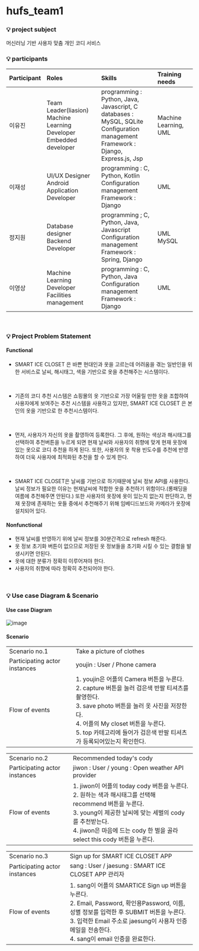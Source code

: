 # hufs_team1

### :bulb: project subject
머신러닝 기반 사용자 맞춤 개인 코디 서비스
<br>

### :bulb: participants
|Participant|Roles|Skills|Training needs|
|:---|:---|:---|:---|
|이유진|Team Leader(liasion) <br> Machine Learning Developer <br> Embedded developer|programming : Python, Java, Javascript, C <br> databases : MySQL, SQLite <br> Configuration management <br> Framework : Django, Express.js, Jsp|Machine Learning, UML|
|이재성|UI/UX Designer <br> Android Application Developer|programming : C, Python, Kotlin <br> Configuration management <br> Framework : Django|UML|
|정지원|Database designer <br> Backend Developer|programming ; C, Python, Java, Javascript <br> Configuration management <br> Framework : Spring, Django|UML <br> MySQL|
|이영상|Machine Learning Developer <br> Facilities management|programming : C, Python, Java <br> Configuration management <br> Framework : Django|UML|

<br>

### :bulb: Project Problem Statement
#### Functional
* SMART ICE CLOSET 은 바쁜 현대인과 옷을 고르는데 어려움을 겪는 일반인을 위한 서비스로 날씨, 해시태그, 색을 기반으로 옷을 추천해주는 시스템이다. 

<br>

* 기존의 코디 추천 시스템은 쇼핑몰의 옷 기반으로 가장 어울릴 만한 옷을 조합하여 사용자에게 보여주는 추천 시스템을 사용하고 있지만, SMART ICE CLOSET 은 본인의 옷을 기반으로 한 추천시스템이다. 

<br>

* 먼저, 사용자가 자신의 옷을 촬영하여 등록한다. 그 후에, 원하는 색상과 해시태그를 선택하여 추천버튼을 누르게 되면 현재 날씨와 사용자의 취향에 맞게 현재 옷장에 있는 옷으로 코디 추천을 하게 된다. 또한, 사용자의 옷 착용 빈도수를 추천에 반영하여 더욱 사용자에 최적화된 추천을 할 수 있게 한다. 

<br>

* SMART ICE CLOSET은 날씨를 기반으로 하기때문에 날씨 정보 API를 사용한다. 날씨 정보가 필요한 이유는 현재날씨에 적합한 옷을 추천하기 위함이다.(롱패딩을 여름에 추천해주면 안된다.) 
또한 사용자의 옷장에 옷이 있는지 없는지 판단하고, 현재 옷장에 존재하는 옷들 중에서 추천해주기 위해 임베디드보드와 카메라가 옷장에 설치되어 있다.

#### Nonfunctional
* 현재 날씨를 반영하기 위에 날씨 정보를 30분간격으로 refresh 해준다.
* 옷 정보 초기화 버튼이 없으므로 저장된 옷 정보들을 초기화 시킬 수 있는 결함을 발생시키면 안된다.
* 옷에 대한 분류가 정확히 이루어져야 한다.
* 사용자의 취향에 따라 정확히 추천되어야 한다.

<br>

### :bulb: Use case Diagram & Scenario
#### Use case Diagram
![image](https://user-images.githubusercontent.com/53362054/93765749-5f057d80-fc50-11ea-87e2-22bb935a8647.png)

#### Scenario
|||
|:---|:---|
|Scenario no.1|Take a picture of clothes|
|Participating actor instances|youjin : User / Phone camera|
|Flow of events|1. youjin은 어플의 Camera 버튼을 누른다. <br> 2. capture 버튼을 눌러 검은색 반팔 티셔츠를 촬영한다. <br> 3. save photo 버튼을 눌러 옷 사진을 저장한다. <br> 4. 어플의 My closet 버튼을 누른다. <br> 5. top 카테고리에 들어가 검은색 반팔 티셔츠가 등록되어있는지 확인한다.|

|||
|:---|:---|
|Scenario no.2|Recommended today's cody|
|Participating actor instances|jiwon : User / young : Open weather API provider|
|Flow of events|1. jiwon이 어플의 today cody 버튼을 누른다. <br> 2. 원하는 색과 해시태그를 선택해 recommend 버튼을 누른다. <br> 3. young이 제공한 날씨에 맞는 세벌의 cody를 추천받는다. <br> 4. jiwon은 마음에 드는 cody 한 벌을 골라 select this cody 버튼을 누른다.|

|||
|:---|:---|
|Scenario no.3|Sign up for SMART ICE CLOSET APP|
|Participating actor instances|sang : User / jaesung : SMART ICE CLOSET APP 관리자|
|Flow of events|1. sang이 어플의 SMARTICE Sign up 버튼을 누른다. <br> 2. Email, Password, 확인용Password, 이름, 성별 정보를 입력한 후 SUBMIT 버튼을 누른다. <br> 3. 입력한 Email 주소로 jaesung이 사용자 인증 메일을 전송한다. <br> 4. sang이 email 인증을 완료한다.|

